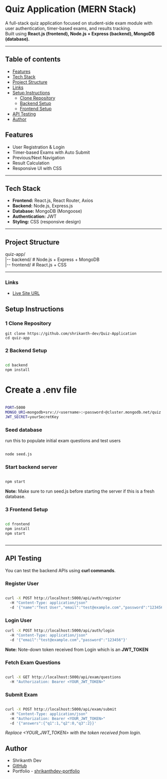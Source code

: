 # Quiz Application (MERN Stack)

A full-stack quiz application focused on student-side exam module with user authentication, timer-based exams, and results tracking.  
Built using **React.js (frontend), Node.js + Express (backend), MongoDB (database).**

---

## Table of contents

- [Features](#Features)
- [Tech Stack](#TeckStack)
- [Project Structure](#ProjectStructure)
- [Links](#links)
- [Setup Instructions](#SetupInstructions)
    - [Clone Repository](#CloneRepository)
    - [Backend Setup](#BackendSetup)
    - [Frontend Setup](#FrontendSetup)
- [API Testing](#APITesting)
- [Author](#author)

## Features
- User Registration & Login
- Timer-based Exams with Auto Submit
- Previous/Next Navigation
- Result Calculation
- Responsive UI with CSS

---

## Tech Stack

- **Frontend:** React.js, React Router, Axios  
- **Backend:** Node.js, Express.js  
- **Database:** MongoDB (Mongoose)  
- **Authentication:** JWT  
- **Styling:** CSS (responsive design)

---

## Project Structure

quiz-app/ \
|-- backend/ # Node.js + Express + MongoDB \
|-- frontend/ # React.js + CSS

---

### Links

- [ Live Site URL ]() 

## Setup Instructions

### 1 Clone Repository
```
git clone https://github.com/shrikanth-dev/Quiz-Application
cd quiz-app

```

### 2 Backend Setup

```bash

cd backend
npm install

```

# Create a .env file

```bash 

PORT=5000
MONGO_URI=mongodb+srv://<username>:<password>@cluster.mongodb.net/quiz
JWT_SECRET=yourSecretKey

``` 

### Seed database

run this to populate initial exam questions and test users

```bash

node seed.js

```

### Start backend server

```bash

npm start

```
**Note:** Make sure to run seed.js before starting the server if this is a fresh database. 

### 3 Frontend Setup

```bash

cd frontend
npm install
npm start
 
```
---

## API Testing


You can test the backend APIs using **curl commands**.

### Register User
```bash

curl -X POST http://localhost:5000/api/auth/register 
  -H "Content-Type: application/json" 
  -d '{"name":"Test User","email":"test@example.com","password":"123456"}'

  ```
  
### Login User

```bash
curl -X POST http://localhost:5000/api/auth/login 
  -H "Content-Type: application/json" 
  -d '{"email":"test@example.com","password":"123456"}'

```

**Note:** Note-down token received from Login which is an **JWT_TOKEN**

### Fetch Exam Questions

```bash

curl -X GET http://localhost:5000/api/exam/questions 
  -H "Authorization: Bearer <YOUR_JWT_TOKEN>"

```

### Submit Exam

```bash

curl -X POST http://localhost:5000/api/exam/submit 
  -H "Content-Type: application/json" 
  -H "Authorization: Bearer <YOUR_JWT_TOKEN>" 
  -d '{"answers":{"q1":1,"q2":0,"q3":2}}'

```
*Replace <YOUR_JWT_TOKEN> with the token received from login.*

## Author

- Shrikanth Dev
- [GitHub](https://github.com/shrikanth-dev)
- Portfolio - [shrikanthdev-portfolio](https://shrikanthdev-portfolio.vercel.app/)



